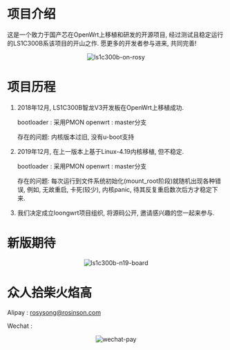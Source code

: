 # 项目介绍

这是一个致力于国产芯在OpenWrt上移植和研发的开源项目, 经过测试且稳定运行的LS1C300B系该项目的开山之作. 愿更多的开发者参与进来, 共同完善!

<div align=center><img src="https://raw.githubusercontent.com/loongwrt/loongwrt/master/pic/ls1c300b-on-rosy.png" alt="ls1c300b-on-rosy"/></div>

# 项目历程

1. 2018年12月, LS1C300B智龙V3开发板在OpenWrt上移植成功.

    bootloader : 采用PMON
    openwrt : master分支

    存在的问题: 内核版本过旧, 没有u-boot支持

2. 2019年12月, 在上一版本上基于Linux-4.19内核移植, 但不稳定.

    bootloader : 采用PMON
    openwrt : master分支

    存在的问题: 每次运行到文件系统初始化(mount_root阶段)就随机出现各种错误,
    例如, 无故重启, 卡死(较少), 内核panic, 待其反复重启数次后方才稳定下来.

3. 我们决定成立loongwrt项目组织, 将源码公开, 邀请感兴趣的您一起来参与.

# 新版期待

<div align=center><img src="https://raw.githubusercontent.com/loongwrt/loongwrt/master/pic/ls1c300b-n19-board.jpg" alt="ls1c300b-n19-board"/></div>

# 众人拾柴火焰高

Alipay : rosysong@rosinson.com

Wechat :

<div align=center><img src="https://raw.githubusercontent.com/loongwrt/loongwrt/master/pic/wechat-pay.jpg" alt="wechat-pay"/></div>

